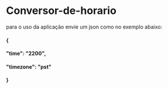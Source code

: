 # Conversor-de-horario

para o uso da aplicação envie um json como no exemplo abaixo:

#### {
#### "time":  "2200",
#### "timezone": "pst"
#### }
